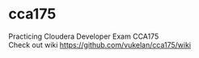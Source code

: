 # cca175
Practicing Cloudera Developer Exam CCA175  
Check out wiki https://github.com/vukelan/cca175/wiki
